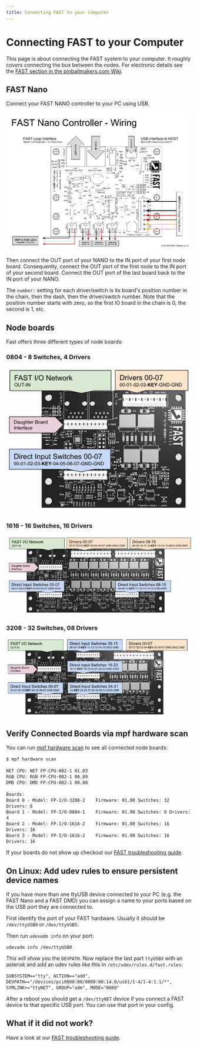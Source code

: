 ```yaml
---
title: Connecting FAST to your Computer
---
```


# Connecting FAST to your Computer


This page is about connecting the FAST system to your computer. It
roughly covers connecting the bus between the nodes. For electronic
details see the [FAST section in the pinballmakers.com
Wiki](http://pinballmakers.com/wiki/index.php/Fast).

## FAST Nano

Connect your FAST NANO controller to your PC using USB.

![image](/hardware/images/fast-nano.png)

Then connect the OUT port of your NANO to the IN port of your first node
board. Consequently, connect the OUT port of the first node to the IN
port of your second board. Connect the OUT port of the last board back
to the IN port of your NANO.

The `number:` setting for each driver/switch is its board's position
number in the chain, then the dash, then the driver/switch number. Note
that the position number starts with zero, so the first IO board in the
chain is 0, the second is 1, etc.

## Node boards

Fast offers three different types of node boards:

### 0804 - 8 Switches, 4 Drivers

![image](/hardware/images/fast-io-0804.png)

### 1616 - 16 Switches, 16 Drivers

![image](/hardware/images/fast-io-1616.png)

### 3208 - 32 Switches, 08 Drivers

![image](/hardware/images/fast-io-3208.png)

## Verify Connected Boards via mpf hardware scan

You can run
[mpf hardware scan](../../running/commands/hardware.md) to see all connected node boards:

``` console
$ mpf hardware scan

NET CPU: NET FP-CPU-002-1 01.03
RGB CPU: RGB FP-CPU-002-1 00.89
DMD CPU: DMD FP-CPU-002-1 00.88

Boards:
Board 0 - Model: FP-I/O-3208-2    Firmware: 01.00 Switches: 32 Drivers: 8
Board 1 - Model: FP-I/O-0804-1    Firmware: 01.00 Switches: 8 Drivers: 4
Board 2 - Model: FP-I/O-1616-2    Firmware: 01.00 Switches: 16 Drivers: 16
Board 3 - Model: FP-I/O-1616-2    Firmware: 01.00 Switches: 16 Drivers: 16
```

If your boards do not show up checkout our
[FAST troubleshooting guide](../../troubleshooting/index.md).

## On Linux: Add udev rules to ensure persistent device names

If you have more than one ttyUSB device connected to your PC (e.g. the
FAST Nano and a FAST DMD) you can assign a name to your ports based on
the USB port they are connected to.

First identify the port of your FAST hardware. Usually it should be
`/dev/ttyUSB0` or `/dev/ttyUSB5`.

Then run `udevadm info` on your port:

``` shell
udevadm info /dev/ttyUSB0
```

This will show you the `DEVPATH`. Now replace the last part `ttyUSBX`
with an asterisk and add an udev rules like this in
`/etc/udev/rules.d/fast.rules`:

    SUBSYSTEM=="tty", ACTION=="add", DEVPATH=="/devices/pci0000:00/0000:00:14.0/usb1/1-4/1-4:1.1/*", SYMLINK+="ttyNET", GROUP="adm", MODE="0660"

After a reboot you should get a `/dev/ttyNET` device if you connect a
FAST device to that specific USB port. You can use that port in your
config.

## What if it did not work?

Have a look at our
[FAST troubleshooting guide](../../troubleshooting/index.md).
